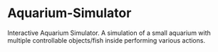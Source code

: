 # Aquarium-Simulator
Interactive Aquarium Simulator. A simulation of a small aquarium with multiple controllable objects/fish inside performing various actions.
